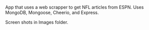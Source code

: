 App that uses a web scrapper to get NFL articles from ESPN. Uses MongoDB, Mongoose, Cheerio, and Express. 

Screen shots in Images folder. 
